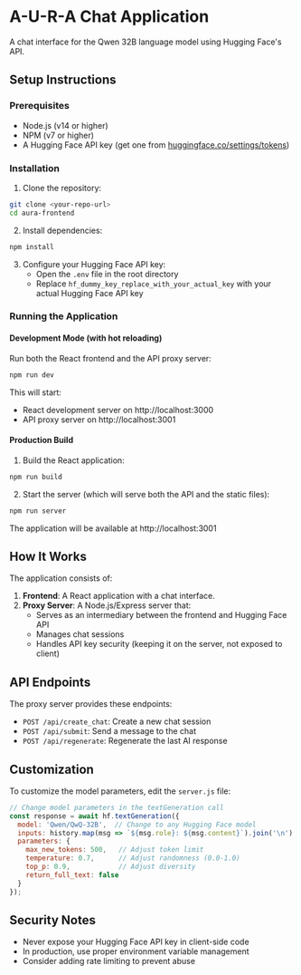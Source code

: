 # A-U-R-A Chat Application

A chat interface for the Qwen 32B language model using Hugging Face's API.

## Setup Instructions

### Prerequisites
- Node.js (v14 or higher)
- NPM (v7 or higher)
- A Hugging Face API key (get one from [huggingface.co/settings/tokens](https://huggingface.co/settings/tokens))

### Installation

1. Clone the repository:
```bash
git clone <your-repo-url>
cd aura-frontend
```

2. Install dependencies:
```bash
npm install
```

3. Configure your Hugging Face API key:
   - Open the `.env` file in the root directory
   - Replace `hf_dummy_key_replace_with_your_actual_key` with your actual Hugging Face API key

### Running the Application

#### Development Mode (with hot reloading)

Run both the React frontend and the API proxy server:
```bash
npm run dev
```

This will start:
- React development server on http://localhost:3000
- API proxy server on http://localhost:3001

#### Production Build

1. Build the React application:
```bash
npm run build
```

2. Start the server (which will serve both the API and the static files):
```bash
npm run server
```

The application will be available at http://localhost:3001

## How It Works

The application consists of:

1. **Frontend**: A React application with a chat interface.
2. **Proxy Server**: A Node.js/Express server that:
   - Serves as an intermediary between the frontend and Hugging Face API
   - Manages chat sessions
   - Handles API key security (keeping it on the server, not exposed to client)

## API Endpoints

The proxy server provides these endpoints:

- `POST /api/create_chat`: Create a new chat session
- `POST /api/submit`: Send a message to the chat
- `POST /api/regenerate`: Regenerate the last AI response

## Customization

To customize the model parameters, edit the `server.js` file:

```javascript
// Change model parameters in the textGeneration call
const response = await hf.textGeneration({
  model: 'Qwen/QwQ-32B',  // Change to any Hugging Face model
  inputs: history.map(msg => `${msg.role}: ${msg.content}`).join('\n') + '\nassistant:',
  parameters: {
    max_new_tokens: 500,   // Adjust token limit
    temperature: 0.7,      // Adjust randomness (0.0-1.0)
    top_p: 0.9,            // Adjust diversity
    return_full_text: false
  }
});
```

## Security Notes

- Never expose your Hugging Face API key in client-side code
- In production, use proper environment variable management
- Consider adding rate limiting to prevent abuse
